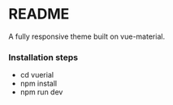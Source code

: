 # README #

A fully responsive theme built on vue-material.

### Installation steps ###

* cd vuerial
* npm install
* npm run dev